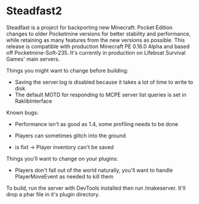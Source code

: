 # Steadfast2

Steadfast is a project for backporting new Minecraft: Pocket Edition changes to older Pocketmine versions for better stability and performance, while retaining as many features from the new versions as possible. This release is compatible with production Minecraft PE 0.16.0 Alpha and based off Pocketmine-Soft-235. It's currently in production on Lifeboat Survival Games' main servers.

Things you might want to change before building:
  - Saving the server.log is disabled because it takes a lot of time to write to disk
  - The default MOTD for responding to MCPE server list queries is set in RaklibInterface

Known bugs:
   - Performance isn't as good as 1.4, some profiling needs to be done
   - Players can sometimes glitch into the ground
   
  - is fixt -> Player inventory can't be saved

Things you'll want to change on your plugins:
   - Players don't fall out of the world naturally, you'll want to handle PlayerMoveEvent as needed to kill them

To build, run the server with DevTools installed then run /makeserver. It'll drop a phar file in it's plugin directory.
